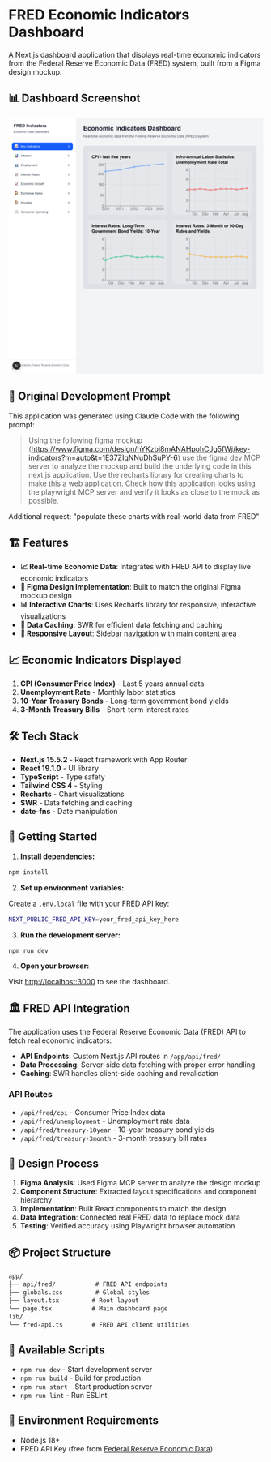 # FRED Economic Indicators Dashboard

A Next.js dashboard application that displays real-time economic indicators from the Federal Reserve Economic Data (FRED) system, built from a Figma design mockup.

## 📊 Dashboard Screenshot

![Dashboard Screenshot](./dashboard-screenshot.png)

## 🚀 Original Development Prompt

This application was generated using Claude Code with the following prompt:

> Using the following figma mockup (<https://www.figma.com/design/hYKzbi8mANAHpohCJg5fWj/key-indicators?m=auto&t=1E37ZIqNNuDhSuPY-6>) use the figma dev MCP server to analyze the mockup and build the underlying code in this next.js application. Use the recharts library for creating charts to make this a web application. Check how this application looks using the playwright MCP server and verify it looks as close to the mock as possible.

Additional request: "populate these charts with real-world data from FRED"

## 🏗️ Features

- **📈 Real-time Economic Data**: Integrates with FRED API to display live economic indicators
- **🎨 Figma Design Implementation**: Built to match the original Figma mockup design
- **📊 Interactive Charts**: Uses Recharts library for responsive, interactive visualizations
- **🔄 Data Caching**: SWR for efficient data fetching and caching
- **📱 Responsive Layout**: Sidebar navigation with main content area

## 📈 Economic Indicators Displayed

1. **CPI (Consumer Price Index)** - Last 5 years annual data
2. **Unemployment Rate** - Monthly labor statistics
3. **10-Year Treasury Bonds** - Long-term government bond yields
4. **3-Month Treasury Bills** - Short-term interest rates

## 🛠️ Tech Stack

- **Next.js 15.5.2** - React framework with App Router
- **React 19.1.0** - UI library
- **TypeScript** - Type safety
- **Tailwind CSS 4** - Styling
- **Recharts** - Chart visualizations
- **SWR** - Data fetching and caching
- **date-fns** - Date manipulation

## 🚀 Getting Started

1. **Install dependencies:**

```bash
npm install
```

2. **Set up environment variables:**

Create a `.env.local` file with your FRED API key:

```bash
NEXT_PUBLIC_FRED_API_KEY=your_fred_api_key_here
```

3. **Run the development server:**

```bash
npm run dev
```

4. **Open your browser:**

Visit [http://localhost:3000](http://localhost:3000) to see the dashboard.

## 🏛️ FRED API Integration

The application uses the Federal Reserve Economic Data (FRED) API to fetch real economic indicators:

- **API Endpoints**: Custom Next.js API routes in `/app/api/fred/`
- **Data Processing**: Server-side data fetching with proper error handling
- **Caching**: SWR handles client-side caching and revalidation

### API Routes

- `/api/fred/cpi` - Consumer Price Index data
- `/api/fred/unemployment` - Unemployment rate data  
- `/api/fred/treasury-10year` - 10-year treasury bond yields
- `/api/fred/treasury-3month` - 3-month treasury bill rates

## 🎨 Design Process

1. **Figma Analysis**: Used Figma MCP server to analyze the design mockup
2. **Component Structure**: Extracted layout specifications and component hierarchy
3. **Implementation**: Built React components to match the design
4. **Data Integration**: Connected real FRED data to replace mock data
5. **Testing**: Verified accuracy using Playwright browser automation

## 📦 Project Structure

```text
app/
├── api/fred/           # FRED API endpoints
├── globals.css         # Global styles
├── layout.tsx         # Root layout
└── page.tsx           # Main dashboard page
lib/
└── fred-api.ts        # FRED API client utilities
```

## 🔧 Available Scripts

- `npm run dev` - Start development server
- `npm run build` - Build for production
- `npm run start` - Start production server  
- `npm run lint` - Run ESLint

## 📝 Environment Requirements

- Node.js 18+
- FRED API Key (free from [Federal Reserve Economic Data](https://fred.stlouisfed.org/docs/api/api_key.html))
